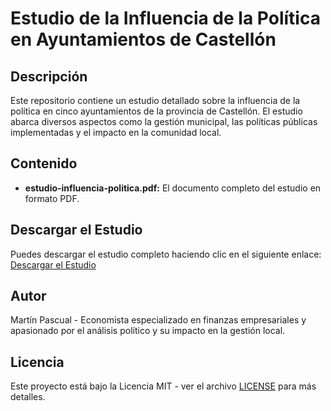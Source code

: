 # Estudio de la Influencia de la Política en Ayuntamientos de Castellón

## Descripción
Este repositorio contiene un estudio detallado sobre la influencia de la política en cinco ayuntamientos de la provincia de Castellón. El estudio abarca diversos aspectos como la gestión municipal, las políticas públicas implementadas y el impacto en la comunidad local.

## Contenido
- **estudio-influencia-politica.pdf:** El documento completo del estudio en formato PDF.

## Descargar el Estudio
Puedes descargar el estudio completo haciendo clic en el siguiente enlace:
[Descargar el Estudio](https://github.com/tuusuario/estudio-ayuntamientos/raw/main/estudio-influencia-politica.pdf)

## Autor
Martín Pascual - Economista especializado en finanzas empresariales y apasionado por el análisis político y su impacto en la gestión local.

## Licencia
Este proyecto está bajo la Licencia MIT - ver el archivo [LICENSE](LICENSE) para más detalles.
